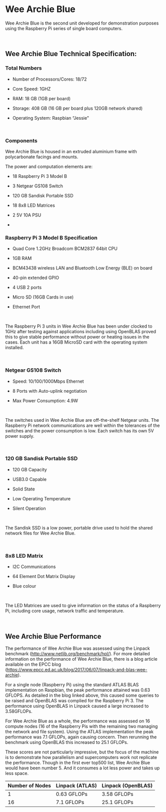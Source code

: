 Wee Archie Blue
===============

Wee Archie Blue is the second unit developed for demonstration purposes using
the Raspberry Pi series of single board computers.

 

Wee Archie Blue Technical Specification:
----------------------------------------

### Total Numbers

-   Number of Processors/Cores: 18/72

-   Core Speed: 1GHZ

-   RAM: 18 GB (1GB per board)

-   Storage: 408 GB (16 GB per board plus 120GB network shared)

-   Operating System: Raspbian “Jessie"

 

### Components

Wee Archie Blue is housed in an extruded aluminium frame with polycarbonate
facings and mounts.

The power and computation elements are:

-   18 Raspberry Pi 3 Model B

-   3 Netgear GS108 Switch

-   120 GB Sandisk Portable SSD

-   18 8x8 LED Matrices

-   2 5V 10A PSU

-    

### Raspberry Pi 3 Model B Specification

-   Quad Core 1.2GHz Broadcom BCM2837 64bit CPU

-   1GB RAM

-   BCM43438 wireless LAN and Bluetooth Low Energy (BLE) on board

-   40-pin extended GPIO

-   4 USB 2 ports

-   Micro SD (16GB Cards in use)

-   Ethernet Port

 

The Raspberry Pi 3 units in Wee Archie Blue has been under clocked to 1GHz after
testing against applications including using OpenBLAS proved this to give stable
performance without power or heating issues in the cases. Each unit has a 16GB
MicroSD card with the operating system installed.

 

### Netgear GS108 Switch

-   Speed: 10/100/1000Mbps Ethernet

-   8 Ports with Auto-uplink negotiation

-   Max Power Consumption: 4.9W

 

The switches used in Wee Archie Blue are off-the-shelf Netgear units. The
Raspberry Pi network communications are well within the tolerances of the
switches and the power consumption is low. Each switch has its own 5V power
supply.

 

### 120 GB Sandisk Portable SSD

-   120 GB Capacity

-   USB3.0 Capable

-   Solid State

-   Low Operating Temperature

-   Silent Operation

 

The Sandisk SSD is a low power, portable drive used to hold the shared network
files for Wee Archie Blue.

 

### 8x8 LED Matrix

-   I2C Communications

-   64 Element Dot Matrix Display

-   Blue colour

 

The LED Matrices are used to give information on the status of a Raspberry Pi,
including core usage, network traffic and temperature.

 

Wee Archie Blue Performance
---------------------------

The performance of Wee Archie Blue was assessed using the Linpack benchmark
(<http://www.netlib.org/benchmark/hpl/>). For more detailed information on the
performance of Wee Archie Blue, there is a blog article available on the EPCC
blog (<https://www.epcc.ed.ac.uk/blog/2017/06/07/linpack-and-blas-wee-archie>).

For a single node (Raspberry Pi) using the standard ATLAS BLAS implementation on
Raspbian, the peak performance attained was 0.63 GFLOPS.  As detailed in the
blog linked above, this caused some queries to be raised and OpenBLAS was
complied for the Raspberry Pi 3. The performance using OpenBLAS in Linpack
caused a large increased to 3.58GFLOPs.

For Wee Archie Blue as a whole, the performance was assessed on 16 compute nodes
(16 of the Raspberry Pis with the remaining two managing the network and file
system). Using the ATLAS implementation the peak performance was 7.1 GFLOPs,
again causing concern. Then rerunning the benchmark using OpenBLAS this
increased to 25.1 GFLOPs.

These scores are not particularly impressive, but the focus of the machine is to
demonstrate how parallelism and supercomputers work not replicate the
performance. Though in the first ever top500 list, Wee Archie Blue would have
been number 5. And it consumes a lot less power and takes up less space.

| Number of Nodes | Linpack (ATLAS) | Linpack (OpenBLAS) |
|-----------------|-----------------|--------------------|
| 1               | 0.63 GFLOPs     | 3.58 GFLOPs        |
| 16              | 7.1 GFLOPs      | 25.1 GFLOPs        |
